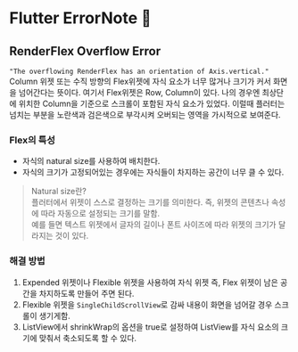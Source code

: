 # Flutter ErrorNote 📝

## RenderFlex Overflow Error

`"The overflowing RenderFlex has an orientation of Axis.vertical."`
Column 위젯 또는 수직 방향의 Flex위젯에 자식 요소가 너무 많거나 크기가 커서 화면을 넘어간다는 뜻이다. 여기서 Flex위젯은 Row, Column이 있다. 나의 경우엔 최상단에 위치한 Column을 기준으로 스크롤이 포함된 자식 요소가 있었다. 이럴때 플러터는 넘치는 부분을 노란색과 검은색으로 부각시켜 오버되는 영역을 가시적으로 보여준다.

### Flex의 특성

-   자식의 natural size를 사용하여 배치한다.
-   자식의 크기가 고정되어있는 경우에는 자식들이 차지하는 공간이 너무 클 수 있다.

> Natural size란?  
> 플러터에서 위젯이 스스로 결정하는 크기를 의미한다. 즉, 위젯의 콘텐츠나 속성에 따라 자동으로 설정되는 크기를 말함.  
> 예를 들면 텍스트 위젯에서 글자의 길이나 폰트 사이즈에 따라 위젯의 크기가 달라지는 것이 있다.

### 해결 방법

1. Expended 위젯이나 Flexible 위젯을 사용하여 자식 위젯 즉, Flex 위젯이 남은 공간을 차지하도록 만들어 주면 된다.
2. Flexible 위젯을 `SingleChildScrollView`로 감싸 내용이 화면을 넘어갈 경우 스크롤이 생기게함.
3. ListView에서 shrinkWrap의 옵션을 true로 설정하여 ListView를 자식 요소의 크기에 맞춰서 축소되도록 할 수 있다.
